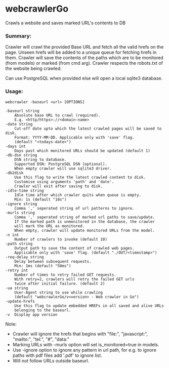 # webcrawlerGo
 Crawls a website and saves marked URL's contents to DB

### Summary:
Crawler will crawl the provided Base URL and fetch all the valid hrefs on the page.
Unseen hrefs will be added to a unique queue for fetching hrefs in them.
Crawler will save the contents of the paths which are to be monitored (from models) or marked (from cmd arg).
Crawler respects the robots.txt of the website being crawled.

Can use PostgreSQL when provided else will open a local sqlite3 database.

### Usage:

    webcrawler -baseurl <url> [OPTIONS]

    -baseurl string
        Absolute base URL to crawl (required).
        E.g. <http/https>://<domain-name>
    -date string
        Cut-off date upto which the latest crawled pages will be saved to disk.
        Format: YYYY-MM-DD. Applicable only with 'save' flag.
        (default "<todays-date>")
    -days int
        Days past which monitored URLs should be updated (default 1)
    -db-dsn string
        DSN string to database.
        Supported DSN: PostgreSQL DSN (optional).
        When empty crawler will use sqlite3 driver.
    -db2disk
        Use this flag to write the latest crawled content to disk.
        Customise using arguments 'path' and 'date'.
        Crawler will exit after saving to disk.
    -idle-time string
        Idle time after which crawler quits when queue is empty.
        Min: 1s (default "10s")
    -ignore string
        Comma ',' seperated string of url patterns to ignore.
    -murls string
        Comma ',' seperated string of marked url paths to save/update.
        If the marked path is unmonitored in the database, the crawler
        will mark the URL as monitored.
        When empty, crawler will update monitored URLs from the model.
    -n int
        Number of crawlers to invoke (default 10)
    -path string
        Output path to save the content of crawled web pages.
        Applicable only with 'save' flag. (default "./OUT/<timestamp>")
    -req-delay string
        Delay between subsequent requests.
        Min: 1ms (default "50ms")
    -retry int
        Number of times to retry failed GET requests.
        With retry=2, crawlers will retry the failed GET urls
        twice after initial failure. (default 2)
    -ua string
        User-Agent string to use while crawling
        (default "webcrawlerGo/v<version> - Web crawler in Go")
    -update-hrefs
        Use this flag to update embedded HREFs in all saved and alive URLs
        belonging to the baseurl.
    -v  Display app version

  Note: 
   - Crawler will ignore the hrefs that begins with "file:", "javascript:", "mailto:", "tel:", "#", "data:"
   - Marking URLs with -murls option will set is_monitored=true in models.
   - Use -ignore option to ignore any pattern in url path, for e.g. to ignore paths with pdf files add '.pdf' to ignore
   list.
   - Will not follow URLs outside baseurl.

